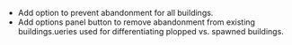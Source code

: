 - Add option to prevent abandonment for all buildings.
- Add options panel button to remove abandonment from existing buildings.ueries used for differentiating plopped vs. spawned buildings.